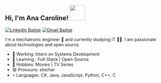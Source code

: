 ## Hi, I'm Ana Caroline! <img src="https://media.giphy.com/media/mGcNjsfWAjY5AEZNw6/giphy.gif" width="50">

[![Linkedin Badge](https://img.shields.io/badge/-Ana_Caroline-blue?style=flat-square&logo=Linkedin&logoColor=white&link=https://www.linkedin.com/in/ana-caroline-dantas/)](https://www.linkedin.com/in/ana-caroline-dantas/) [![Gmail Badge](https://img.shields.io/badge/-carolinedantas.sd@gmail.com-c14438?style=flat-square&logo=Gmail&logoColor=white&link=mailto:carolinedantas.sd@gmail.com)](mailto:carolinedantas.sd@gmail.com)

I'm a mechatronic engineer :robot: and currently studying IT 👩‍💻. I am passionate about technologies and open source.

- 🔭 Working: Intern on Systems Development
- 🌱 Learning : Full-Stack | Open-Source
- 💬 Hobbies: Movies | TV Series
- 😄 Pronouns: she/her
- ⚡ Languages: C#, Java, JavaScript, Python, C++, C
